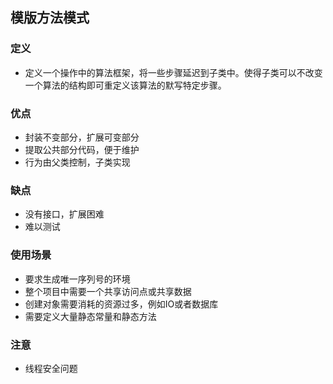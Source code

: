 ## 模版方法模式

### 定义

+ 定义一个操作中的算法框架，将一些步骤延迟到子类中。使得子类可以不改变一个算法的结构即可重定义该算法的默写特定步骤。

### 优点

+ 封装不变部分，扩展可变部分
+ 提取公共部分代码，便于维护
+ 行为由父类控制，子类实现


### 缺点

+ 没有接口，扩展困难
+ 难以测试

### 使用场景

+ 要求生成唯一序列号的环境
+ 整个项目中需要一个共享访问点或共享数据
+ 创建对象需要消耗的资源过多，例如IO或者数据库
+ 需要定义大量静态常量和静态方法

### 注意

+ 线程安全问题